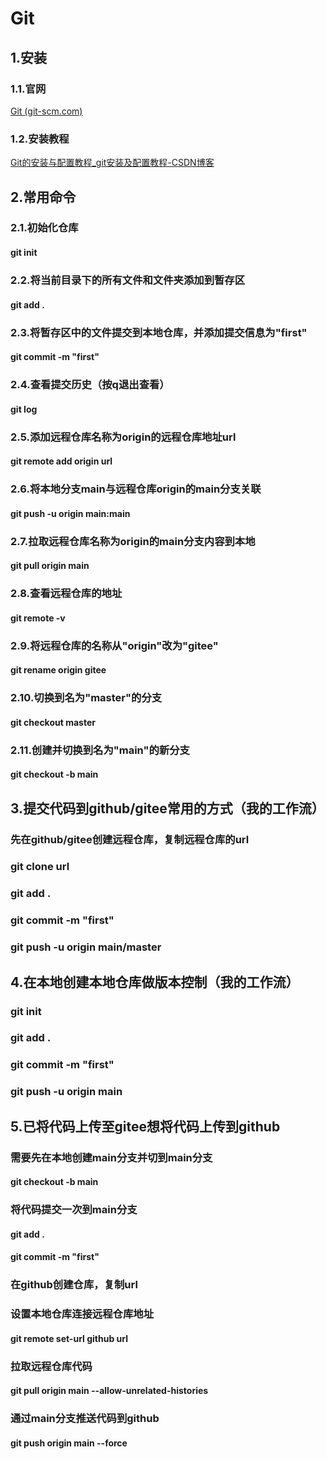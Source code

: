 # Git

## 1.安装

### 1.1.官网

[Git (git-scm.com)](https://git-scm.com/)

### 1.2.安装教程

[Git的安装与配置教程_git安装及配置教程-CSDN博客](https://blog.csdn.net/weixin_53415203/article/details/136083804?spm=1001.2101.3001.6661.1&utm_medium=distribute.pc_relevant_t0.none-task-blog-2%7Edefault%7EYuanLiJiHua%7EPaidSort-1-136083804-blog-131104523.235%5Ev43%5Epc_blog_bottom_relevance_base2&depth_1-utm_source=distribute.pc_relevant_t0.none-task-blog-2%7Edefault%7EYuanLiJiHua%7EPaidSort-1-136083804-blog-131104523.235%5Ev43%5Epc_blog_bottom_relevance_base2&utm_relevant_index=1)

## 2.常用命令

### 2.1.初始化仓库

#### git init

### 2.2.将当前目录下的所有文件和文件夹添加到暂存区

#### git add .

### 2.3.将暂存区中的文件提交到本地仓库，并添加提交信息为"first"

#### git commit -m "first"

### 2.4.查看提交历史（按q退出查看）

#### git log

### 2.5.添加远程仓库名称为origin的远程仓库地址url

#### git remote add origin url

### 2.6.将本地分支main与远程仓库origin的main分支关联

#### git push -u origin main:main

### 2.7.拉取远程仓库名称为origin的main分支内容到本地

#### git pull origin main

### 2.8.查看远程仓库的地址

#### git remote -v

### 2.9.将远程仓库的名称从"origin"改为"gitee"

#### git rename origin gitee

### 2.10.切换到名为"master"的分支

#### git checkout master

### 2.11.创建并切换到名为"main"的新分支

#### git checkout -b main

## 3.提交代码到github/gitee常用的方式（我的工作流）

### 先在github/gitee创建远程仓库，复制远程仓库的url

### git clone url

### git add .

### git commit -m "first"

### git push -u origin main/master

## 4.在本地创建本地仓库做版本控制（我的工作流）

### git init

### git add .

### git commit -m "first"

### git push -u origin main

## 5.已将代码上传至gitee想将代码上传到github

### 需要先在本地创建main分支并切到main分支

#### git checkout -b main

### 将代码提交一次到main分支

#### git add .

#### git commit -m "first"

### 在github创建仓库，复制url

### 设置本地仓库连接远程仓库地址

#### git remote set-url github url

### 拉取远程仓库代码

#### git pull origin main --allow-unrelated-histories

### 通过main分支推送代码到github

#### git push origin main --force























